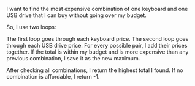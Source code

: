 I want to find the most expensive combination of one keyboard and one USB drive that I can buy without going over my budget.

So, I use two loops:

The first loop goes through each keyboard price.
The second loop goes through each USB drive price.
For every possible pair, I add their prices together. If the total is within my budget and is more expensive than any previous combination, I save it as the new maximum.

After checking all combinations, I return the highest total I found. If no combination is affordable, I return -1.